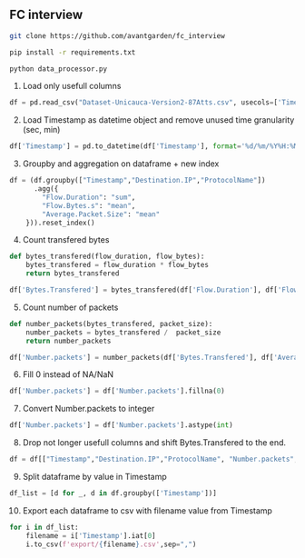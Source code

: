 ## FC interview

```sh
git clone https://github.com/avantgarden/fc_interview
```
```sh
pip install -r requirements.txt
```
```python
python data_processor.py 
```

1. Load only usefull columns
```python
df = pd.read_csv("Dataset-Unicauca-Version2-87Atts.csv", usecols=['Timestamp', 'Destination.IP', 'Flow.Bytes.s','Average.Packet.Size','Flow.Duration','ProtocolName'])
```

2. Load Timestamp as datetime object and remove unused time granularity (sec, min)
```python
df['Timestamp'] = pd.to_datetime(df['Timestamp'], format='%d/%m/%Y%H:%M:%S').apply(lambda t: t.replace(minute=0, second=0))
```

3. Groupby and aggregation on dataframe + new index
```python  
df = (df.groupby(["Timestamp","Destination.IP","ProtocolName"])
      .agg({
        "Flow.Duration": "sum",
        "Flow.Bytes.s": "mean",
        "Average.Packet.Size": "mean"      
    })).reset_index()
```

4. Count transfered bytes
```python
def bytes_transfered(flow_duration, flow_bytes):
    bytes_transfered = flow_duration * flow_bytes
    return bytes_transfered

df['Bytes.Transfered'] = bytes_transfered(df['Flow.Duration'], df['Flow.Bytes.s'])
```

5. Count number of packets
```python
def number_packets(bytes_transfered, packet_size):
    number_packets = bytes_transfered /  packet_size
    return number_packets

df['Number.packets'] = number_packets(df['Bytes.Transfered'], df['Average.Packet.Size'])
```

6. Fill 0 instead of NA/NaN
```python
df['Number.packets'] = df['Number.packets'].fillna(0)
```

7. Convert Number.packets to integer
```python
df['Number.packets'] = df['Number.packets'].astype(int)
```

8. Drop not longer usefull columns and shift Bytes.Transfered to the end.
```python
df = df[["Timestamp","Destination.IP","ProtocolName", "Number.packets", "Bytes.Transfered"]]
```

9. Split dataframe by value in Timestamp
```python
df_list = [d for _, d in df.groupby(['Timestamp'])]
```

10. Export each dataframe to csv with filename value from Timestamp
```python
for i in df_list:
    filename = i['Timestamp'].iat[0]
    i.to_csv(f'export/{filename}.csv',sep=",")
```